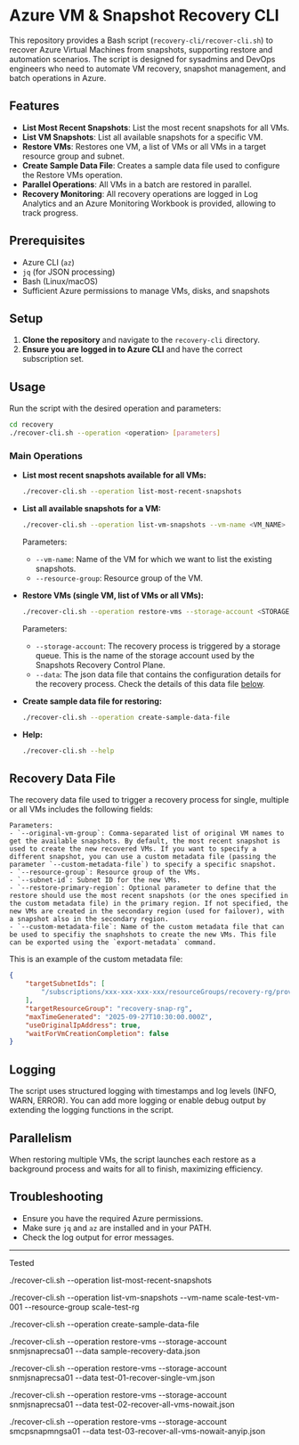 # Azure VM & Snapshot Recovery CLI

This repository provides a Bash script (`recovery-cli/recover-cli.sh`) to recover Azure Virtual Machines from snapshots, supporting restore and automation scenarios. The script is designed for sysadmins and DevOps engineers who need to automate VM recovery, snapshot management, and batch operations in Azure.

## Features

- **List Most Recent Snapshots**: List the most recent snapshots for all VMs.
- **List VM Snapshots**: List all available snapshots for a specific VM.
- **Restore VMs**: Restores one VM, a list of VMs or all VMs in a target resource group and subnet.
- **Create Sample Data File**: Creates a sample data file used to configure the Restore VMs operation.
- **Parallel Operations**: All VMs in a batch are restored in parallel.
- **Recovery Monitoring**: All recovery operations are logged in Log Analytics and an Azure Monitoring Workbook is provided, allowing to track progress.

## Prerequisites

- Azure CLI (`az`)
- `jq` (for JSON processing)
- Bash (Linux/macOS)
- Sufficient Azure permissions to manage VMs, disks, and snapshots

## Setup

1. **Clone the repository** and navigate to the `recovery-cli` directory.
2. **Ensure you are logged in to Azure CLI** and have the correct subscription set.

## Usage

Run the script with the desired operation and parameters:

```bash
cd recovery
./recover-cli.sh --operation <operation> [parameters]
```

### Main Operations

- **List most recent snapshots available for all VMs:**
    ```bash
    ./recover-cli.sh --operation list-most-recent-snapshots
    ```

- **List all available snapshots for a VM:**
    ```bash
    ./recover-cli.sh --operation list-vm-snapshots --vm-name <VM_NAME> --resource-group <RESOURCE_GROUP>
    ```

    Parameters:
    - `--vm-name`: Name of the VM for which we want to list the existing snapshots.
    - `--resource-group`: Resource group of the VM.

- **Restore VMs (single VM, list of VMs or all VMs):**
    ```bash
    ./recover-cli.sh --operation restore-vms --storage-account <STORAGE_ACCOUNT_NAME> --data <DATA_FILE>
    ```

    Parameters:
    - `--storage-account`: The recovery process is triggered by a storage queue. This is the name of the storage account used by the Snapshots Recovery Control Plane.
    - `--data`: The json data file that contains the configuration details for the recovery process. Check the details of this data file [below](#recovery-data-file).

- **Create sample data file for restoring:**
    ```bash
    ./recover-cli.sh --operation create-sample-data-file
    ```

- **Help:**
    ```bash
    ./recover-cli.sh --help
    ```

## Recovery Data File

The recovery data file used to trigger a recovery process for single, multiple or all VMs includes the following fields:

    Parameters:
    - `--original-vm-group`: Comma-separated list of original VM names to get the available snapshots. By default, the most recent snapshot is used to create the new recovered VMs. If you want to specify a different snapshot, you can use a custom metadata file (passing the parameter `--custom-metadata-file`) to specify a specific snapshot.
    - `--resource-group`: Resource group of the VMs.
    - `--subnet-id`: Subnet ID for the new VMs.
    - `--restore-primary-region`: Optional parameter to define that the restore should use the most recent snapshots (or the ones specified in the custom metadata file) in the primary region. If not specified, the new VMs are created in the secondary region (used for failover), with a snapshot also in the secondary region.
    - `--custom-metadata-file`: Name of the custom metadata file that can be used to specifiy the snaphshots to create the new VMs. This file can be exported using the `export-metadata` command.

This is an example of the custom metadata file:

```json
{
    "targetSubnetIds": [
        "/subscriptions/xxx-xxx-xxx-xxx/resourceGroups/recovery-rg/providers/Microsoft.Network/virtualNetworks/recovery-vnet/subnets/default"
    ],
    "targetResourceGroup": "recovery-snap-rg",
    "maxTimeGenerated": "2025-09-27T10:30:00.000Z",
    "useOriginalIpAddress": true,
    "waitForVmCreationCompletion": false
}
```

## Logging
The script uses structured logging with timestamps and log levels (INFO, WARN, ERROR). You can add more logging or enable debug output by extending the logging functions in the script.

## Parallelism
When restoring multiple VMs, the script launches each restore as a background process and waits for all to finish, maximizing efficiency.

## Troubleshooting
- Ensure you have the required Azure permissions.
- Make sure `jq` and `az` are installed and in your PATH.
- Check the log output for error messages.

--------------


Tested

./recover-cli.sh --operation list-most-recent-snapshots

./recover-cli.sh --operation list-vm-snapshots --vm-name scale-test-vm-001 --resource-group scale-test-rg

./recover-cli.sh --operation create-sample-data-file

./recover-cli.sh --operation restore-vms --storage-account snmjsnaprecsa01 --data sample-recovery-data.json

./recover-cli.sh --operation restore-vms --storage-account snmjsnaprecsa01 --data test-01-recover-single-vm.json

./recover-cli.sh --operation restore-vms --storage-account snmjsnaprecsa01 --data test-02-recover-all-vms-nowait.json

./recover-cli.sh --operation restore-vms --storage-account smcpsnapmngsa01 --data test-03-recover-all-vms-nowait-anyip.json